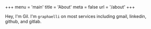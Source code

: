 +++
menu = 'main'
title = 'About'
meta = false
url = '/about'
+++

Hey, I'm Gil. I'm `graphaelli` on most services including gmail, linkedin, github, and gitlab.
